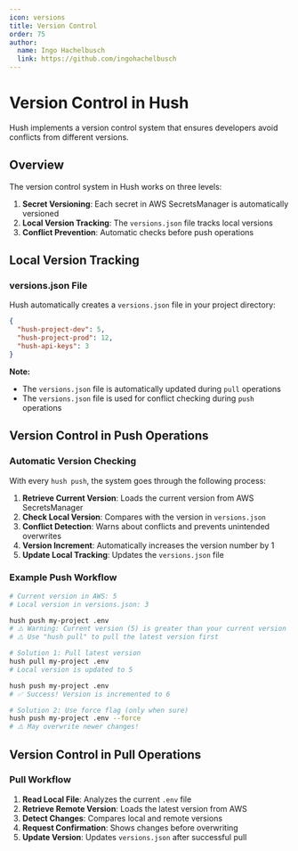 ```yaml
---
icon: versions
title: Version Control
order: 75
author:
  name: Ingo Hachelbusch
  link: https://github.com/ingohachelbusch
---
```


# Version Control in Hush

Hush implements a version control system that ensures developers avoid conflicts from different versions.

## Overview

The version control system in Hush works on three levels:

1. **Secret Versioning**: Each secret in AWS SecretsManager is automatically versioned
2. **Local Version Tracking**: The `versions.json` file tracks local versions
3. **Conflict Prevention**: Automatic checks before push operations

## Local Version Tracking

### versions.json File

Hush automatically creates a `versions.json` file in your project directory:

```json
{
  "hush-project-dev": 5,
  "hush-project-prod": 12,
  "hush-api-keys": 3
}
```

**Note:**
- The `versions.json` file is automatically updated during `pull` operations
- The `versions.json` file is used for conflict checking during `push` operations

## Version Control in Push Operations

### Automatic Version Checking

With every `hush push`, the system goes through the following process:

1. **Retrieve Current Version**: Loads the current version from AWS SecretsManager
2. **Check Local Version**: Compares with the version in `versions.json`
3. **Conflict Detection**: Warns about conflicts and prevents unintended overwrites
4. **Version Increment**: Automatically increases the version number by 1
5. **Update Local Tracking**: Updates the `versions.json` file

### Example Push Workflow

```bash
# Current version in AWS: 5
# Local version in versions.json: 3

hush push my-project .env
# ⚠️ Warning: Current version (5) is greater than your current version (3)
# ⚠️ Use "hush pull" to pull the latest version first

# Solution 1: Pull latest version
hush pull my-project .env
# Local version is updated to 5

hush push my-project .env
# ✅ Success! Version is incremented to 6

# Solution 2: Use force flag (only when sure)
hush push my-project .env --force
# ⚠️ May overwrite newer changes!
```

## Version Control in Pull Operations

### Pull Workflow

1. **Read Local File**: Analyzes the current `.env` file
2. **Retrieve Remote Version**: Loads the latest version from AWS
3. **Detect Changes**: Compares local and remote versions
4. **Request Confirmation**: Shows changes before overwriting
5. **Update Version**: Updates `versions.json` after successful pull